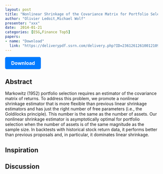 ```yaml
---
layout: post
title: "Nonlinear Shrinkage of the Covariance Matrix for Portfolio Selection"
author: "Olivier Ledoit,Michael Wolf"
presenter: "xxx"
date:  2014-01-21
categories: [ESG,Finance Top5]
papers:
- name: "Download"
  link: "https://deliverypdf.ssrn.com/delivery.php?ID=236126126100121095017026122083079126039041069077000060066091082097103122110004108095058000057047061023060097016110070080004114056073082011074082094089082117092006060093052024125066106116002091084100068074091014108068100016022121021081071077016087088&EXT=pdf&INDEX=TRUE"
---
```


<p>
  <a href="https://deliverypdf.ssrn.com/delivery.php?ID=236126126100121095017026122083079126039041069077000060066091082097103122110004108095058000057047061023060097016110070080004114056073082011074082094089082117092006060093052024125066106116002091084100068074091014108068100016022121021081071077016087088&EXT=pdf&INDEX=TRUE" class="button">
    Download
  </a>
</p>

<style>
  .button {
    display: inline-block;
    padding: 10px 20px;
    background-color: #007bff;
    color: #fff;
    text-decoration: none;
    border-radius: 5px;
    font-size: 16px;
    font-weight: bold;
  }
</style>

## Abstract
Markowitz (1952) portfolio selection requires an estimator of the covariance matrix of returns. To address this problem, we promote a nonlinear shrinkage estimator that is more flexible than previous linear shrinkage estimators and has just the right number of free parameters (i.e., the Goldilocks principle). This number is the same as the number of assets. Our nonlinear shrinkage estimator is asymptotically optimal for portfolio selection when the number of assets is of the same magnitude as the sample size. In backtests with historical stock return data, it performs better than previous proposals and, in particular, it dominates linear shrinkage.
## Inspiration




## Discussion
